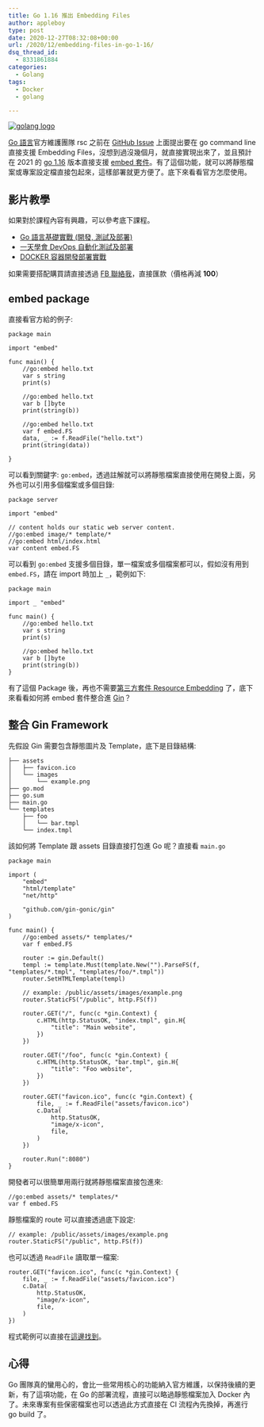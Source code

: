 ```yaml
---
title: Go 1.16 推出 Embedding Files
author: appleboy
type: post
date: 2020-12-27T08:32:08+00:00
url: /2020/12/embedding-files-in-go-1-16/
dsq_thread_id:
  - 8331861884
categories:
  - Golang
tags:
  - Docker
  - golang

---
```

[![golang logo][1]][1]

[Go 語言][2]官方維護團隊 rsc 之前在 [GitHub Issue][3] 上面提出要在 go command line 直接支援 Embedding Files，沒想到過沒幾個月，就直接實現出來了，並且預計在 2021 的 [go 1.16][4] 版本直接支援 [embed 套件][5]。有了這個功能，就可以將靜態檔案或專案設定檔直接包起來，這樣部署就更方便了。底下來看看官方怎麼使用。

<!--more-->

## 影片教學

如果對於課程內容有興趣，可以參考底下課程。

  * [Go 語言基礎實戰 (開發, 測試及部署)][6]
  * [一天學會 DevOps 自動化測試及部署][7]
  * [DOCKER 容器開發部署實戰][8]

如果需要搭配購買請直接透過 [FB 聯絡我][9]，直接匯款（價格再減 **100**）

## embed package

直接看官方給的例子:

<pre><code class="language-go">package main

import "embed"

func main() {
    //go:embed hello.txt
    var s string
    print(s)

    //go:embed hello.txt
    var b []byte
    print(string(b))

    //go:embed hello.txt
    var f embed.FS
    data, _ := f.ReadFile("hello.txt")
    print(string(data))

}</code></pre>

可以看到關鍵字: `go:embed`，透過註解就可以將靜態檔案直接使用在開發上面，另外也可以引用多個檔案或多個目錄:

<pre><code class="language-go">package server

import "embed"

// content holds our static web server content.
//go:embed image/* template/*
//go:embed html/index.html
var content embed.FS</code></pre>

可以看到 `go:embed` 支援多個目錄，單一檔案或多個檔案都可以，假如沒有用到 `embed.FS`，請在 import 時加上 `_`，範例如下:

<pre><code class="language-go">package main

import _ "embed"

func main() {
    //go:embed hello.txt
    var s string
    print(s)

    //go:embed hello.txt
    var b []byte
    print(string(b))
}</code></pre>

有了這個 Package 後，再也不需要[第三方套件 Resource Embedding][10] 了，底下來看看如何將 embed 套件整合進 [Gin][11]？

## 整合 Gin Framework

先假設 Gin 需要包含靜態圖片及 Template，底下是目錄結構:

<pre><code class="language-bash">├── assets
│   ├── favicon.ico
│   └── images
│       └── example.png
├── go.mod
├── go.sum
├── main.go
└── templates
    ├── foo
    │   └── bar.tmpl
    └── index.tmpl</code></pre>

該如何將 Template 跟 assets 目錄直接打包進 Go 呢？直接看 `main.go`

<pre><code class="language-go">package main

import (
    "embed"
    "html/template"
    "net/http"

    "github.com/gin-gonic/gin"
)

func main() {
    //go:embed assets/* templates/*
    var f embed.FS

    router := gin.Default()
    templ := template.Must(template.New("").ParseFS(f, "templates/*.tmpl", "templates/foo/*.tmpl"))
    router.SetHTMLTemplate(templ)

    // example: /public/assets/images/example.png
    router.StaticFS("/public", http.FS(f))

    router.GET("/", func(c *gin.Context) {
        c.HTML(http.StatusOK, "index.tmpl", gin.H{
            "title": "Main website",
        })
    })

    router.GET("/foo", func(c *gin.Context) {
        c.HTML(http.StatusOK, "bar.tmpl", gin.H{
            "title": "Foo website",
        })
    })

    router.GET("favicon.ico", func(c *gin.Context) {
        file, _ := f.ReadFile("assets/favicon.ico")
        c.Data(
            http.StatusOK,
            "image/x-icon",
            file,
        )
    })

    router.Run(":8080")
}</code></pre>

開發者可以很簡單用兩行就將靜態檔案直接包進來:

<pre><code class="language-go">//go:embed assets/* templates/*
var f embed.FS</code></pre>

靜態檔案的 route 可以直接透過底下設定:

<pre><code class="language-go">// example: /public/assets/images/example.png
router.StaticFS("/public", http.FS(f))</code></pre>

也可以透過 `ReadFile` 讀取單一檔案:

<pre><code class="language-go">router.GET("favicon.ico", func(c *gin.Context) {
    file, _ := f.ReadFile("assets/favicon.ico")
    c.Data(
        http.StatusOK,
        "image/x-icon",
        file,
    )
})</code></pre>

程式範例可以直接在[這邊找到][12]。

## 心得

Go 團隊真的蠻用心的，會比一些常用核心的功能納入官方維護，以保持後續的更新，有了這項功能，在 Go 的部署流程，直接可以略過靜態檔案加入 Docker 內了。未來專案有些保密檔案也可以透過此方式直接在 CI 流程內先換掉，再進行 go build 了。

 [1]: https://lh3.googleusercontent.com/jsocHCR9A9yEfDVUTrU0m42_aHhTEVDGW5p5PsQSx7GSlkt3gLjohfXH3S7P7p982332ruU_e-EtW0LwmiuZjvN65VIcyME-zE35C6EM0IV1nqY6KoNw3dwW2djjid3F-T5YgnJothA=w1920-h1080 "golang logo"
 [2]: https://golang.org
 [3]: https://github.com/golang/go/issues/41191
 [4]: https://tip.golang.org/doc/go1.16
 [5]: https://tip.golang.org/pkg/embed/
 [6]: https://www.udemy.com/course/golang-fight/?couponCode=202012
 [7]: https://www.udemy.com/course/devops-oneday/?couponCode=202012
 [8]: https://www.udemy.com/course/docker-practice/?couponCode=202012
 [9]: http://facebook.com/appleboy46
 [10]: https://github.com/avelino/awesome-go#resource-embedding
 [11]: https://gin-gonic.com/
 [12]: https://github.com/go-training/training/tree/master/example40-embedding-files